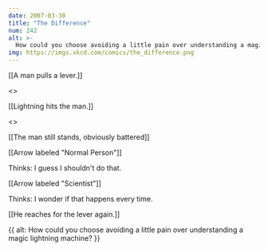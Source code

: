 ```yaml
---
date: 2007-03-30
title: "The Difference"
num: 242
alt: >-
  How could you choose avoiding a little pain over understanding a magic lightning machine?
img: https://imgs.xkcd.com/comics/the_difference.png
---
```

[[A man pulls a lever.]]

<<Pull>>

[[Lightning hits the man.]]

<<ZAP>>

[[The man still stands, obviously battered]]

[[Arrow labeled "Normal Person"]]

Thinks: I guess I shouldn't do that.

[[Arrow labeled "Scientist"]]

Thinks: I wonder if that happens every time.

[[He reaches for the lever again.]]

{{ alt: How could you choose avoiding a little pain over understanding a magic lightning machine? }}
